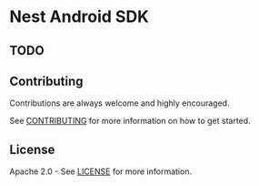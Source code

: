 # Nest Android SDK

## TODO

## Contributing

Contributions are always welcome and highly encouraged.

See [CONTRIBUTING](CONTRIBUTING.md) for more information on how to get started.

## License

Apache 2.0 - See [LICENSE](LICENSE) for more information.
